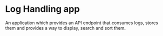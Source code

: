 # Log Handling app

An application which provides an API endpoint that consumes logs, stores them and provides a way to display, search and sort them.

